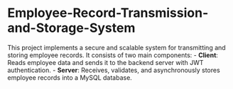 # Employee-Record-Transmission-and-Storage-System
This project implements a secure and scalable system for transmitting and storing employee records. It consists of two main components:  - **Client**: Reads employee data and sends it to the backend server with JWT authentication. - **Server**: Receives, validates, and asynchronously stores employee records into a MySQL database.
